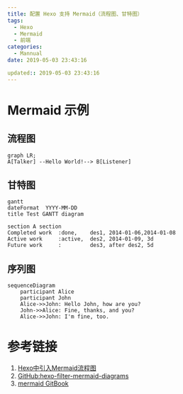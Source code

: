 ```yaml
---
title: 配置 Hexo 支持 Mermaid（流程图、甘特图）
tags:
  - Hexo
  - Mermaid
  - 前端
categories:
  - Mannual
date: 2019-05-03 23:43:16

updated:: 2019-05-03 23:43:16
---
```


# Mermaid 示例
## 流程图
```mermaid
graph LR;
A[Talker] --Hello World!--> B[Listener]
```

## 甘特图
```mermaid
gantt
dateFormat  YYYY-MM-DD
title Test GANTT diagram

section A section
Completed work  :done,    des1, 2014-01-06,2014-01-08
Active work     :active,  des2, 2014-01-09, 3d
Future work     :         des3, after des2, 5d
```

## 序列图
```mermaid
sequenceDiagram
    participant Alice
    participant John
    Alice->>John: Hello John, how are you?
	John->>Alice: Fine, thanks, and you?
	Alice->>John: I'm fine, too.
```

# 参考链接
1. [Hexo中引入Mermaid流程图](https://tyloafer.github.io/posts/7790/)
2. [GitHub:hexo-filter-mermaid-diagrams](https://github.com/webappdevelp/hexo-filter-mermaid-diagrams)
3. [mermaid GitBook](https://mermaidjs.github.io/)


